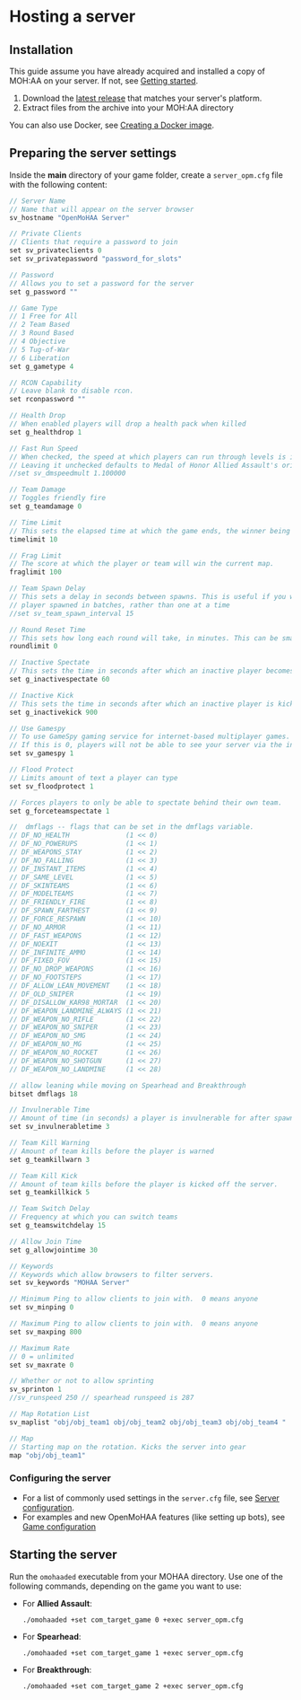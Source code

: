 # Hosting a server

## Installation

This guide assume you have already acquired and installed a copy of MOH:AA on your server. If not, see [Getting started](../01-intro/01-installation.md).

1. Download the [latest release](https://github.com/openmoh/openmohaa/releases) that matches your server's platform.
2. Extract files from the archive into your MOH:AA directory

You can also use Docker, see [Creating a Docker image](04-docker.md).

## Preparing the server settings

Inside the **main** directory of your game folder, create a `server_opm.cfg` file with the following content:

```c
// Server Name
// Name that will appear on the server browser
sv_hostname "OpenMoHAA Server"

// Private Clients
// Clients that require a password to join
set sv_privateclients 0
set sv_privatepassword "password_for_slots"

// Password
// Allows you to set a password for the server
set g_password ""

// Game Type
// 1 Free for All
// 2 Team Based
// 3 Round Based
// 4 Objective
// 5 Tug-of-War
// 6 Liberation
set g_gametype 4

// RCON Capability
// Leave blank to disable rcon.
set rconpassword ""

// Health Drop
// When enabled players will drop a health pack when killed
set g_healthdrop 1

// Fast Run Speed
// When checked, the speed at which players can run through levels is increased. 
// Leaving it unchecked defaults to Medal of Honor Allied Assault's original run speed
//set sv_dmspeedmult 1.100000

// Team Damage
// Toggles friendly fire
set g_teamdamage 0

// Time Limit
// This sets the elapsed time at which the game ends, the winner being the player with the highest score at that time.
timelimit 10

// Frag Limit
// The score at which the player or team will win the current map.
fraglimit 100

// Team Spawn Delay
// This sets a delay in seconds between spawns. This is useful if you would like the 
// player spawned in batches, rather than one at a time
//set sv_team_spawn_interval 15

// Round Reset Time
// This sets how long each round will take, in minutes. This can be smaller than the map rotation time, but not larger.
roundlimit 0

// Inactive Spectate
// This sets the time in seconds after which an inactive player becomes a spectator. To save server bandwidth, 60 seconds is default.
set g_inactivespectate 60

// Inactive Kick
// This sets the time in seconds after which an inactive player is kicked out of the game. 900 (15 minutes) seconds is default.
set g_inactivekick 900

// Use Gamespy
// To use GameSpy gaming service for internet-based multiplayer games.  
// If this is 0, players will not be able to see your server via the in-game browser nor gamespy arcade.
set sv_gamespy 1

// Flood Protect
// Limits amount of text a player can type
set sv_floodprotect 1

// Forces players to only be able to spectate behind their own team. 
set g_forceteamspectate 1

//  dmflags -- flags that can be set in the dmflags variable.
// DF_NO_HEALTH              (1 << 0)
// DF_NO_POWERUPS            (1 << 1)
// DF_WEAPONS_STAY           (1 << 2)
// DF_NO_FALLING             (1 << 3)
// DF_INSTANT_ITEMS          (1 << 4)
// DF_SAME_LEVEL             (1 << 5)
// DF_SKINTEAMS              (1 << 6)
// DF_MODELTEAMS             (1 << 7)
// DF_FRIENDLY_FIRE          (1 << 8)
// DF_SPAWN_FARTHEST         (1 << 9)
// DF_FORCE_RESPAWN          (1 << 10)
// DF_NO_ARMOR               (1 << 11)
// DF_FAST_WEAPONS           (1 << 12)
// DF_NOEXIT                 (1 << 13)
// DF_INFINITE_AMMO          (1 << 14)
// DF_FIXED_FOV              (1 << 15)
// DF_NO_DROP_WEAPONS        (1 << 16)
// DF_NO_FOOTSTEPS           (1 << 17)
// DF_ALLOW_LEAN_MOVEMENT    (1 << 18)
// DF_OLD_SNIPER             (1 << 19)
// DF_DISALLOW_KAR98_MORTAR  (1 << 20)
// DF_WEAPON_LANDMINE_ALWAYS (1 << 21)
// DF_WEAPON_NO_RIFLE        (1 << 22)
// DF_WEAPON_NO_SNIPER       (1 << 23)
// DF_WEAPON_NO_SMG          (1 << 24)
// DF_WEAPON_NO_MG           (1 << 25)
// DF_WEAPON_NO_ROCKET       (1 << 26)
// DF_WEAPON_NO_SHOTGUN      (1 << 27)
// DF_WEAPON_NO_LANDMINE     (1 << 28)

// allow leaning while moving on Spearhead and Breakthrough
bitset dmflags 18

// Invulnerable Time
// Amount of time (in seconds) a player is invulnerable for after spawning (default=3 seconds)
set sv_invulnerabletime 3

// Team Kill Warning
// Amount of team kills before the player is warned
set g_teamkillwarn 3

// Team Kill Kick
// Amount of team kills before the player is kicked off the server.
set g_teamkillkick 5

// Team Switch Delay
// Frequency at which you can switch teams
set g_teamswitchdelay 15

// Allow Join Time
set g_allowjointime 30

// Keywords
// Keywords which allow browsers to filter servers.
set sv_keywords "MOHAA Server"

// Minimum Ping to allow clients to join with.  0 means anyone
set sv_minping 0

// Maximum Ping to allow clients to join with.  0 means anyone
set sv_maxping 800

// Maximum Rate
// 0 = unlimited
set sv_maxrate 0

// Whether or not to allow sprinting
sv_sprinton 1
//sv_runspeed 250 // spearhead runspeed is 287

// Map Rotation List
sv_maplist "obj/obj_team1 obj/obj_team2 obj/obj_team3 obj/obj_team4 "

// Map
// Starting map on the rotation. Kicks the server into gear
map "obj/obj_team1"
```

### Configuring the server

- For a list of commonly used settings in the `server.cfg` file, see [Server configuration](../03-configuration/02-configuration-server.md).
- For examples and new OpenMoHAA features (like setting up bots), see [Game configuration](../03-configuration/01-configuration.md)

## Starting the server

Run the `omohaaded` executable from your MOHAA directory. Use one of the following commands, depending on the game you want to use:

- For **Allied Assault**:
  
  `./omohaaded +set com_target_game 0 +exec server_opm.cfg`
- For **Spearhead**:

  `./omohaaded +set com_target_game 1 +exec server_opm.cfg` 
- For **Breakthrough**:

  `./omohaaded +set com_target_game 2 +exec server_opm.cfg`

